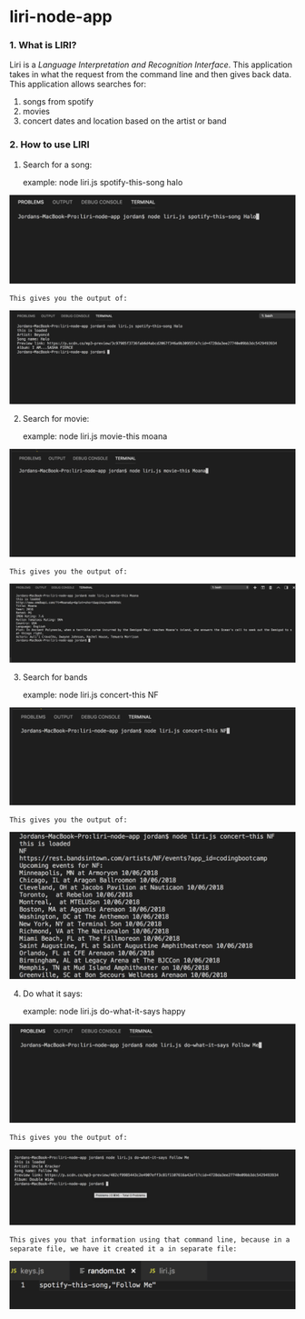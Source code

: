 # liri-node-app

### **1. What is LIRI?**

Liri is a *Language Interpretation and Recognition Interface*. This application takes in what the request from the command line and then gives back data. This application allows searches for:

1. songs from spotify
2. movies 
3. concert dates and location based on the artist or band


### **2. How to use LIRI**

1. Search for a song:

   example: node liri.js spotify-this-song halo

![music](images/spotifycommandline.png)

    This gives you the output of: 

![music](images/spotifyoutput.png)

2. Search for movie:

    example: node liri.js movie-this moana

![movie](images/moviecommandline.png)

    This gives you the output of: 

![music](images/movieoutput.png)

3. Search for bands

    example: node liri.js concert-this NF

![band](images/concertcommandline.png)

    This gives you the output of:

![band](images/concertoutput.png) 

4. Do what it says:

    example: node liri.js do-what-it-says happy

![what it says](images/dowhatitsayscommandline.png)

    This gives you the output of: 

![what it says](images/whatitsaysoutput.png)

    This gives you that information using that command line, because in a separate file, we have it created it a in separate file:

![random](images/randomtxt.png)



   
   



